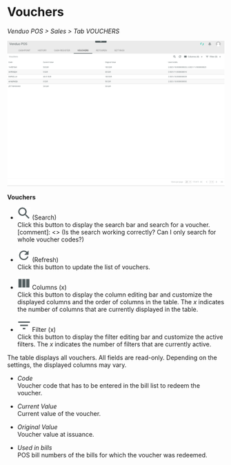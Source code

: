 # Vouchers

*Venduo POS > Sales > Tab VOUCHERS*

![Vouchers](/Assets/Screenshots/VenduoPOS/Sales/Vouchers/Vouchers.png "[Vouchers]")

**Vouchers**

- ![Search](/Assets/Icons/Search.png "[Search]") (Search)   
  Click this button to display the search bar and search for a voucher.
  [comment]: <> (Is the search working correctly? Can I only search for whole voucher codes?)

- ![Refresh](/Assets/Icons/Refresh01.png "[Refresh]") (Refresh)   
  Click this button to update the list of vouchers.

- ![Columns](/Assets/Icons/Columns.png "[Columns]") Columns (x)   
  Click this button to display the column editing bar and customize the displayed columns and the order of columns in the table. The *x* indicates the number of columns that are currently displayed in the table.

- ![Filter](/Assets/Icons/Filter.png "[Filter]") Filter (x)   
  Click this button to display the filter editing bar and customize the active filters. The *x* indicates the number of filters that are currently active.

The table displays all vouchers. All fields are read-only. Depending on the settings, the displayed columns may vary.

- *Code*   
  Voucher code that has to be entered in the bill list to redeem the voucher.

- *Current Value*   
  Current value of the voucher.

- *Original Value*   
  Voucher value at issuance.

- *Used in bills*   
  POS bill numbers of the bills for which the voucher was redeemed.
